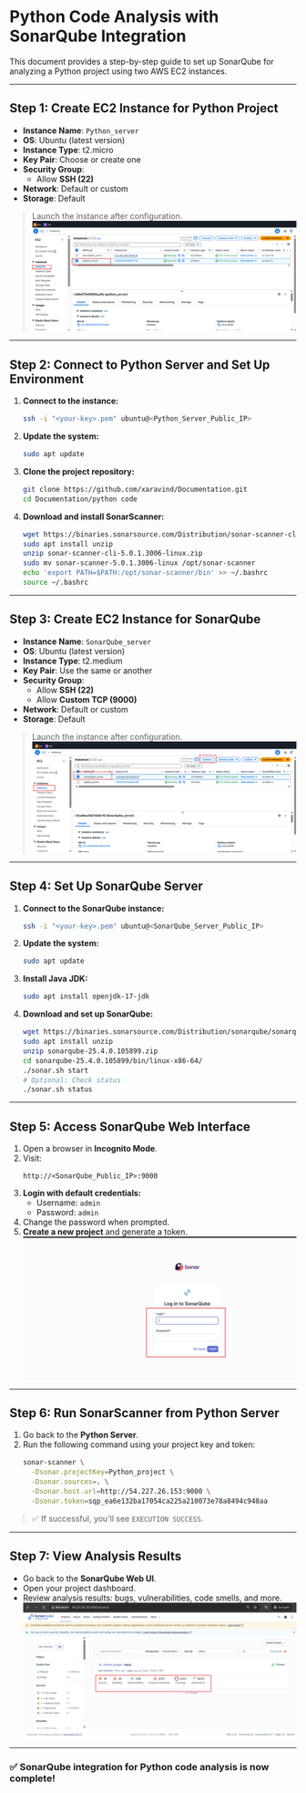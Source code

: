 # Python Code Analysis with SonarQube Integration

This document provides a step-by-step guide to set up SonarQube for analyzing a Python project using two AWS EC2 instances.

---

## Step 1: Create EC2 Instance for Python Project

- **Instance Name**: `Python_server`
- **OS**: Ubuntu (latest version)
- **Instance Type**: t2.micro
- **Key Pair**: Choose or create one
- **Security Group**:
  - Allow **SSH (22)**
- **Network**: Default or custom
- **Storage**: Default

> Launch the instance after configuration.
![](./images/1.1.png)


---

## Step 2: Connect to Python Server and Set Up Environment

1. **Connect to the instance:**
   ```bash
   ssh -i "<your-key>.pem" ubuntu@<Python_Server_Public_IP>
   ```

2. **Update the system:**
   ```bash
   sudo apt update
   ```

3. **Clone the project repository:**
   ```bash
   git clone https://github.com/xaravind/Documentation.git
   cd Documentation/python code
   ```

4. **Download and install SonarScanner:**
   ```bash
   wget https://binaries.sonarsource.com/Distribution/sonar-scanner-cli/sonar-scanner-cli-5.0.1.3006-linux.zip
   sudo apt install unzip
   unzip sonar-scanner-cli-5.0.1.3006-linux.zip
   sudo mv sonar-scanner-5.0.1.3006-linux /opt/sonar-scanner
   echo 'export PATH=$PATH:/opt/sonar-scanner/bin' >> ~/.bashrc
   source ~/.bashrc
   ```

---

## Step 3: Create EC2 Instance for SonarQube

- **Instance Name**: `SonarQube_server`
- **OS**: Ubuntu (latest version)
- **Instance Type**: t2.medium
- **Key Pair**: Use the same or another
- **Security Group**:
  - Allow **SSH (22)**
  - Allow **Custom TCP (9000)**
- **Network**: Default or custom
- **Storage**: Default

> Launch the instance after configuration.
![](./images/1.2.png)

---

## Step 4: Set Up SonarQube Server

1. **Connect to the SonarQube instance:**
   ```bash
   ssh -i "<your-key>.pem" ubuntu@<SonarQube_Server_Public_IP>
   ```

2. **Update the system:**
   ```bash
   sudo apt update
   ```

3. **Install Java JDK:**
   ```bash
   sudo apt install openjdk-17-jdk
   ```

4. **Download and set up SonarQube:**
   ```bash
   wget https://binaries.sonarsource.com/Distribution/sonarqube/sonarqube-25.4.0.105899.zip
   sudo apt install unzip
   unzip sonarqube-25.4.0.105899.zip
   cd sonarqube-25.4.0.105899/bin/linux-x86-64/
   ./sonar.sh start
   # Optional: Check status
   ./sonar.sh status
   ```

---

## Step 5: Access SonarQube Web Interface

1. Open a browser in **Incognito Mode**.
2. Visit:
   ```
   http://<SonarQube_Public_IP>:9000
   ```
3. **Login with default credentials:**
   - Username: `admin`
   - Password: `admin`
4. Change the password when prompted.
5. **Create a new project** and generate a token.
![](./images/11.png)
---

## Step 6: Run SonarScanner from Python Server

1. Go back to the **Python Server**.
2. Run the following command using your project key and token:
   ```bash
   sonar-scanner \
     -Dsonar.projectKey=Python_project \
     -Dsonar.sources=. \
     -Dsonar.host.url=http://54.227.26.153:9000 \
     -Dsonar.token=sqp_ea6e132ba17054ca225a210073e78a8494c948aa
   ```

> ✅ If successful, you'll see `EXECUTION SUCCESS`.

---

## Step 7: View Analysis Results

- Go back to the **SonarQube Web UI**.
- Open your project dashboard.
- Review analysis results: bugs, vulnerabilities, code smells, and more.
![](./images/12.png)
---

### ✅ SonarQube integration for Python code analysis is now complete!
